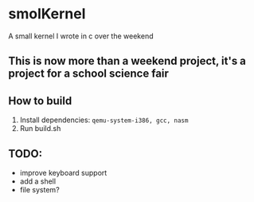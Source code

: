 # smolKernel
A small kernel I wrote in c over the weekend
## This is now more than a weekend project, it's a project for a school science fair
## How to build
1. Install dependencies: ```qemu-system-i386, gcc, nasm```
2. Run build.sh
## TODO:
 - improve keyboard support
 - add a shell
 - file system?